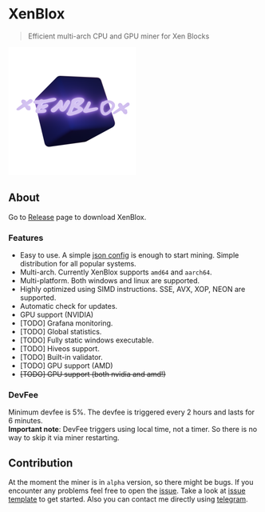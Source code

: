 # XenBlox
> Efficient multi-arch CPU and GPU miner for Xen Blocks

![logo](https://raw.githubusercontent.com/beshenkaD/XenBloxMiner/refs/heads/main/img/logo.png)
## About
Go to [Release](https://github.com/beshenkaD/XenBloxMiner/releases) page to download XenBlox.
### Features
- Easy to use. A simple [json config](https://github.com/beshenkaD/XenBloxMiner/blob/main/config.json) is enough to start mining. Simple distribution for all popular systems.
- Multi-arch. Currently XenBlox supports `amd64` and `aarch64`.
- Multi-platform. Both windows and linux are supported.
- Highly optimized using SIMD instructions. SSE, AVX, XOP, NEON are supported.
- Automatic check for updates.
- GPU support (NVIDIA)
- [TODO] Grafana monitoring.
- [TODO] Global statistics.
- [TODO] Fully static windows executable.
- [TODO] Hiveos support.
- [TODO] Built-in validator.
- [TODO] GPU support (AMD)
- ~~[TODO] GPU support (both nvidia and amd!)~~

### DevFee
Minimum devfee is 5%. The devfee is triggered every 2 hours and lasts for 6 minutes.  
**Important note**: DevFee triggers using local time, not a timer. So there is no way to skip it via miner restarting.

## Contribution
At the moment the miner is in `alpha` version, so there might be bugs. If you encounter any problems feel free to open the [issue](https://github.com/beshenkaD/XenBloxMiner/issues). Take a look at [issue template](https://github.com/beshenkaD/XenBloxMiner/blob/main/ISSUE.md) to get started. 
Also you can contact me directly using [telegram](https://t.me/beshenkaD).
